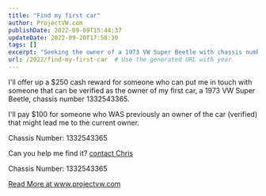 ```yaml
---
title: "Find my first car"
author: ProjectVW.com
publishDate: 2022-09-09T15:44:37
updateDate: 2022-09-20T17:58:30
tags: []
excerpt: "Seeking the owner of a 1973 VW Super Beetle with chassis number 1332543365? Earn a $250 reward for a successful connection. Contact Chris at www.projectvw.com."
url: /2022/find-my-first-car  # Use the generated URL with year
---
```

<p>I'll offer up a $250 cash reward for someone who can put me in touch with someone that can be verified as the owner of my first car, a 1973 VW Super Beetle, chassis number 1332543365.</p>  <p>I'll pay $100 for someone who WAS previously an owner of the car (verified) that might lead me to the current owner.</p>  <p>Chassis Number: 1332543365</p>  <p>Can you help me find it? <a href="https://www.chrishammond.com/contact">contact Chris</a></p>  <p>Chassis Number: 1332543365</p>  <a href="https://www.projectvw.com/find-my-first-car">Read More at www.projectvw.com</a>

